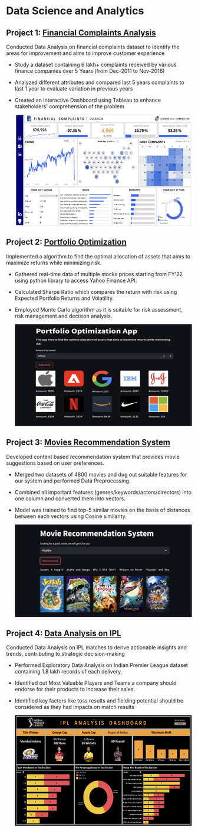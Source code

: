 # Data Science and Analytics

## Project 1: [Financial Complaints Analysis](https://github.com/VIDIT-9/Financial-Complaints-Analysis)
Conducted Data Analysis on financial complaints dataset to identify the areas for improvement and aims to improve customer experience
* Study a dataset containing 6 lakh+ complaints received by various finance companies over 5 Years (from Dec-2011 to Nov-2016)
* Analyzed different attributes and compared last 5 years complaints to last 1 year to evaluate variation in previous years
* Created an Interactive Dashboard using Tableau to enhance stakeholders' comprehension of the problem
  
  <a href="https://public.tableau.com/app/profile/vidit.jain3529/viz/CreditCardComplaints_16973124908490/FINANCIALCOMPLAINTS">
    <img src = "images/Finance Dashboard.png" width="600" height="300">
  </a>


## Project 2: [Portfolio Optimization](https://github.com/VIDIT-9/Portfolio-Optimization)
Implemented a algorithm to find the optimal allocation of assets that aims to maximize returns while minimizing risk.
* Gathered real-time data of multiple stocks prices starting from FY'22 using python library to access Yahoo Finance API.
* Calculated Sharpe Ratio which compares the return with risk using Expected Portfolio Returns and Volatility.
* Employed Monte Carlo algorithm as it is suitable for risk assessment, risk management and decision analysis.

     <a href="https://portfolio-optomization-605bcecc5cc2.herokuapp.com/">
  <img src = "images/portfolio3.png" width="600" height="275">
  </a>


## Project 3: [Movies Recommendation System](https://github.com/VIDIT-9/Recommender-System-TMDB-dataset)
Developed content based recommendation system that provides movie suggestions based on user preferences.
* Merged two datasets of 4800 movies and dug out suitable features for our system and performed Data Preprocessing.
* Combined all important features (genres/keywords/actors/directors) into one column and converted them into vectors.
* Model was trained to find top-5 similar movies on the basis of distances between each vectors using Cosine similarity.
  
  <a href="https://movies-recommendation-system-bbcd81475afd.herokuapp.com">
    <img src = "images/mrs.png" width="600" height="250">
  </a>



## Project 4: [Data Analysis on IPL](https://github.com/VIDIT-9/Sparks-foundation-internship)
Conducted Data Analysis on IPL matches to derive actionable insights and trends, contributing to strategic decision-making
* Performed Exploratory Data Analysis on Indian Premier League dataset containing 1.8 lakh records of each delivery.
* Identified out Most Valuable Players and Teams a company should endorse for their products to increase their sales.
* Identified key factors like toss results and fielding potential should be considered as they had impacts on match results
  
  
   <a href="https://public.tableau.com/app/profile/vidit.jain3529/viz/IPLAnalysis_16968349285830/IPLANALYSISDASHBOARD?publish=yes">
    <img src = "images/dashboard.png" width="600" height="300">
  </a>


